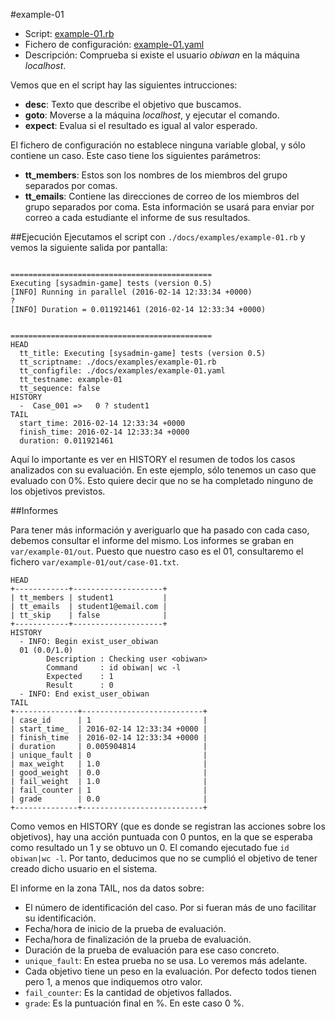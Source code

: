 
#example-01

* Script: [example-01.rb](../examples/example-01.rb) 
* Fichero de configuración: [example-01.yaml](../examples/example-01.yaml)
* Descripción: Comprueba si existe el usuario *obiwan* en la máquina *localhost*.

Vemos que en el script hay las siguientes intrucciones:
* **desc**: Texto que describe el objetivo que buscamos.
* **goto**: Moverse a la máquina *localhost*, y ejecutar el comando.
* **expect**: Evalua si el resultado es igual al valor esperado.

El fichero de configuración no establece ninguna variable global, y 
sólo contiene un caso. Este caso tiene los siguientes parámetros:

* **tt_members**: Estos son los nombres de los miembros del grupo separados por comas.
* **tt_emails**: Contiene las direcciones de correo de los miembros del grupo separados por coma.
Esta información se usará para enviar por correo a cada estudiante el informe de sus resultados.

##Ejecución
Ejecutamos el script con `./docs/examples/example-01.rb` y vemos la siguiente salida por pantalla:

```

=============================================
Executing [sysadmin-game] tests (version 0.5)
[INFO] Running in parallel (2016-02-14 12:33:34 +0000)
?
[INFO] Duration = 0.011921461 (2016-02-14 12:33:34 +0000)


=============================================
HEAD
  tt_title: Executing [sysadmin-game] tests (version 0.5)
  tt_scriptname: ./docs/examples/example-01.rb
  tt_configfile: ./docs/examples/example-01.yaml
  tt_testname: example-01
  tt_sequence: false
HISTORY
  -  Case_001 =>   0 ? student1
TAIL
  start_time: 2016-02-14 12:33:34 +0000
  finish_time: 2016-02-14 12:33:34 +0000
  duration: 0.011921461

```

Aquí lo importante es ver en HISTORY el resumen de todos los casos analizados
con su evaluación. En este ejemplo, sólo tenemos un caso que evaluado con 0%.
Esto quiere decir que no se ha completado ninguno de los objetivos previstos.

##Informes

Para tener más información y averiguarlo que ha pasado con cada caso, debemos
consultar el informe del mismo. Los informes se graban en `var/example-01/out`.
Puesto que nuestro caso es el 01, consultaremo el fichero `var/example-01/out/case-01.txt`.

```
HEAD
+------------+--------------------+
| tt_members | student1           |
| tt_emails  | student1@email.com |
| tt_skip    | false              |
+------------+--------------------+
HISTORY
  - INFO: Begin exist_user_obiwan
  01 (0.0/1.0)
  		Description : Checking user <obiwan>
  		Command     : id obiwan| wc -l
  		Expected    : 1
  		Result      : 0
  - INFO: End exist_user_obiwan
TAIL
+--------------+---------------------------+
| case_id      | 1                         |
| start_time_  | 2016-02-14 12:33:34 +0000 |
| finish_time  | 2016-02-14 12:33:34 +0000 |
| duration     | 0.005904814               |
| unique_fault | 0                         |
| max_weight   | 1.0                       |
| good_weight  | 0.0                       |
| fail_weight  | 1.0                       |
| fail_counter | 1                         |
| grade        | 0.0                       |
+--------------+---------------------------+
```

Como vemos en HISTORY (que es donde se registran las acciones sobre los objetivos),
hay una acción puntuada con 0 puntos, en la que se esperaba como resultado un 1 y
se obtuvo un 0. El comando ejecutado fue `id obiwan|wc -l`. Por tanto, deducimos
que no se cumplió el objetivo de tener creado dicho usuario en el sistema.

El informe en la zona TAIL, nos da datos sobre:
* El número de identificación del caso. Por si fueran más de uno facilitar su identificación.
* Fecha/hora de inicio de la prueba de evaluación.
* Fecha/hora de finalización de la prueba de evaluación.
* Duración de la prueba de evaluación para ese caso concreto.
* `unique_fault`: En estea prueba no se usa. Lo veremos más adelante.
* Cada objetivo tiene un peso en la evaluación. Por defecto todos tienen pero 1, 
a menos que indiquemos otro valor.
* `fail_counter`: Es la cantidad de objetivos fallados.
* `grade`: Es la puntuación final en %. En este caso 0 %.
